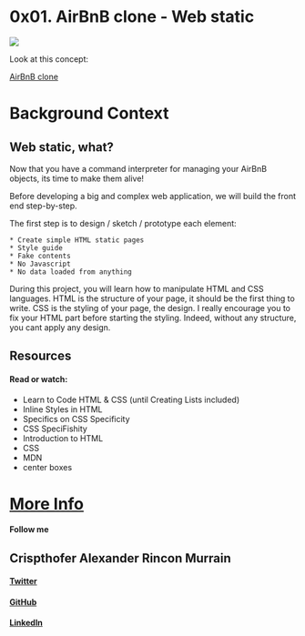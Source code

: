 # 0x01. AirBnB clone - Web static

![](https://cnet2.cbsistatic.com/img/mLJwcaqZdSRBhjkCzzm9ZvfuF5w=/570x0/2016/12/01/0080e54a-c723-4313-9cc9-906513c8432f/airbnb-logo.jpg)

Look at this concept:

[AirBnB clone](https://www.youtube.com/watch?v=m-cfupVumos)

# Background Context
## Web static, what?
Now that you have a command interpreter for managing your AirBnB objects, its time to make them alive!

Before developing a big and complex web application, we will build the front end step-by-step.

The first step is to design / sketch / prototype each element:

    * Create simple HTML static pages
    * Style guide
    * Fake contents
    * No Javascript
    * No data loaded from anything

During this project, you will learn how to manipulate HTML and CSS languages. HTML is the structure of your page, it should be the first thing to write. CSS is the styling of your page, the design. I really encourage you to fix your HTML part before starting the styling. Indeed, without any structure, you cant apply any design.

## Resources
#### Read or watch:

* Learn to Code HTML & CSS (until Creating Lists included)
* Inline Styles in HTML
* Specifics on CSS Specificity
* CSS SpeciFishity
* Introduction to HTML
* CSS
* MDN
* center boxes

# [More Info](https://youtu.be/nvT22fR9euk)

#### Follow me

## Crispthofer Alexander Rincon Murrain
#### [Twitter](https://twitter.com/CrispthoAlex)
#### [GitHub](https://github.com/CrispthoAlex/)
#### [LinkedIn](https://www.linkedin.com/in/carmurrain/)